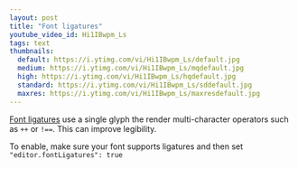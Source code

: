 ```yaml
---
layout: post
title: "Font ligatures"
youtube_video_id: Hi1IBwpm_Ls
tags: text
thumbnails:
  default: https://i.ytimg.com/vi/Hi1IBwpm_Ls/default.jpg
  medium: https://i.ytimg.com/vi/Hi1IBwpm_Ls/mqdefault.jpg
  high: https://i.ytimg.com/vi/Hi1IBwpm_Ls/hqdefault.jpg
  standard: https://i.ytimg.com/vi/Hi1IBwpm_Ls/sddefault.jpg
  maxres: https://i.ytimg.com/vi/Hi1IBwpm_Ls/maxresdefault.jpg
---
```


[Font ligatures](https://en.wikipedia.org/wiki/Orthographic_ligature) use a single glyph the render multi-character operators such as `++` or `!==`. This can improve legibility.

To enable, make sure your font supports ligatures and then set `"editor.fontLigatures": true`

